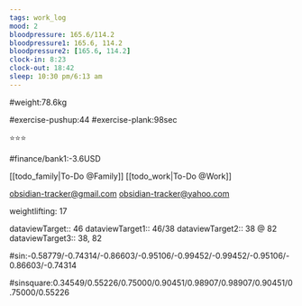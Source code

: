 ```yaml
---
tags: work_log
mood: 2
bloodpressure: 165.6/114.2
bloodpressure1: 165.6, 114.2
bloodpressure2: [165.6, 114.2]
clock-in: 8:23
clock-out: 18:42
sleep: 10:30 pm/6:13 am
---
```


#weight:78.6kg

#exercise-pushup:44
#exercise-plank:98sec


⭐⭐⭐

#finance/bank1:-3.6USD

[[todo_family|To-Do @Family]]
[[todo_work|To-Do @Work]]

obsidian-tracker@gmail.com
obsidian-tracker@yahoo.com

weightlifting: 17

dataviewTarget:: 46
dataviewTarget1:: 46/38
dataviewTarget2:: 38 @ 82
dataviewTarget3:: 38, 82

#sin:-0.58779/-0.74314/-0.86603/-0.95106/-0.99452/-0.99452/-0.95106/-0.86603/-0.74314

#sinsquare:0.34549/0.55226/0.75000/0.90451/0.98907/0.98907/0.90451/0.75000/0.55226

